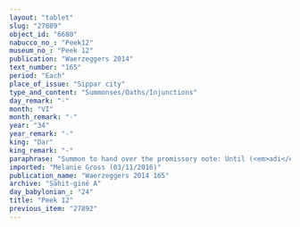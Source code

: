 ```yaml
---
layout: "tablet"
slug: "27889"
object_id: "6680"
nabucco_no_: "Peek12"
museum_no_: "Peek 12"
publication: "Waerzeggers 2014"
text_number: "165"
period: "Each"
place_of_issue: "Sippar city"
type_and_content: "Summonses/Oaths/Injunctions"
day_remark: "-"
month: "VI"
month_remark: "-"
year: "34"
year_remark: "-"
king: "Dar"
king_remark: "-"
paraphrase: "Summon to hand over the promissory note: Until (<em>adi</em>) the 2<sup>nd</sup> of Ta&scaron;rīt (VII), <strong>A</strong> will bring to <strong>B<sub>2</sub></strong> and hand over (<em>na&scaron;&ucirc;</em>-<em>nadānu</em>) the promissory note (<em>u&rsquo;iltu</em>) concerning 4 1/3 minas of silver, claim (<em>ra&scaron;&ucirc;tu</em>) of <strong>A</strong> due from (<em>ina muhhi</em>) <strong>B<sub>1</sub></strong>, father of <strong>B<sub>2</sub></strong>. <strong>B<sub>1</sub></strong>, father of <strong>B<sub>2</sub></strong>. There are no claims left &ndash; even if the promissory note turns up somewhere. 9 witnesses and the scribe. Seal impression (<em>kunukku</em>) of the priest (<em>&scaron;ang&ucirc;</em>) of Sippar (Nādin-ahi).<br /> &nbsp;<br /> <strong>A</strong> = Nergal-ahhē-iddin/Marduk-bēl-nap&scaron;āti//&Scaron;ang&ucirc;-&Scaron;ama&scaron;; <strong>B<sub>1</sub></strong> = Marduk-rēmanni/Bēl-uballiṭ//Ṣāhit-gin&ecirc;; <strong>B<sub>2</sub></strong> = Bēl-bullissu/Marduk-rēmanni//Ṣāhit-gin&ecirc;; Scribe = Bēl-rē&rsquo;i&scaron;unu/Rēmūt-bēl-ili//Bēl-eṭēru<br /> &nbsp;"
imported: "Melanie Gross (03/11/2016)"
publication_name: "Waerzeggers 2014 165"
archive: "Ṣāhit-ginê A"
day_babylonian_: "24"
title: "Peek 12"
previous_item: "27892"
---
```

